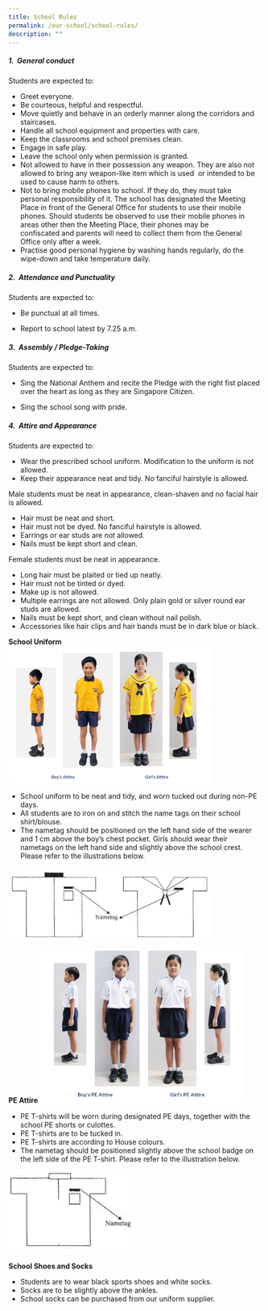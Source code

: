 ```yaml
---
title: School Rules
permalink: /our-school/school-rules/
description: ""
---
```

##### 1.  General conduct
Students are expected to:  
* Greet everyone.
* Be courteous, helpful and respectful.
* Move quietly and behave in an orderly manner along the corridors and staircases.
* Handle all school equipment and properties with care.
* Keep the classrooms and school premises clean.
* Engage in safe play.
* Leave the school only when permission is granted.
* Not allowed to have in their possession any weapon. They are also not allowed to bring any weapon-like item which is used  or intended to be used to cause harm to others.
* Not to bring mobile phones to school. If they do, they must take personal responsibility of it. The school has designated the Meeting Place in front of the General Office for students to use their mobile phones. Should students be observed to use their mobile phones in areas other then the Meeting Place, their phones may be confiscated and parents will need to collect them from the General Office only after a week.
* Practise good personal hygiene by washing hands regularly, do the wipe-down and take temperature daily.
     
		 
##### 2.  Attendance and Punctuality
Students are expected to:  
* Be punctual at all times.

* Report to school latest by 7.25 a.m.
			 
			 
##### 3.  Assembly / Pledge-Taking
Students are expected to:  
* Sing the National Anthem and recite the Pledge with the right fist placed over the heart as long as they are Singapore Citizen.

* Sing the school song with pride.
     
##### 4.  Attire and Appearance
Students are expected to: 
* Wear the prescribed school uniform. Modification to the uniform is not allowed.
* Keep their appearance neat and tidy. No fanciful hairstyle is allowed.			 
				
Male students must be neat in appearance, clean-shaven and no facial hair is allowed.

* Hair must be neat and short. 
* Hair must not be dyed. No fanciful hairstyle is allowed.
* Earrings or ear studs are not allowed.
* Nails must be kept short and clean.

Female students must be neat in appearance.

* Long hair must be plaited or tied up neatly.
* Hair must not be tinted or dyed.
* Make up is not allowed.
* Multiple earrings are not allowed. Only plain gold or silver round ear studs are allowed.
* Nails must be kept short, and clean without nail polish.
* Accessories like hair clips and hair bands must be in dark blue or black.

**School Uniform**
<img src="/images/attire%20requirement.jpg" 
     style="width:80%">
* School uniform to be neat and tidy, and worn tucked out during non-PE days. 
* All students are to iron on and stitch the name tags on their school shirt/blouse.
* The nametag should be positioned on the left hand side of the wearer and 1 cm above the boy’s chest pocket. Girls should wear their nametags on the left hand side and slightly above the school crest. Please refer to the illustrations below.

<img src="/images/uniform%20nametag.jpg" 
     style="width:80%">
		 

		 
**PE Attire**
<img src="/images/pe%20attire.jpg" 
     style="width:80%">
* PE T-shirts will be worn during designated PE days, together with the school PE shorts or culottes.
* PE T-shirts are to be tucked in.
* PE T-shirts are according to House colours.
* The nametag should be positioned slightly above the school badge on the left side of the PE T-shirt. Please refer to the illustration below.

<img src="/images/pe%20attire%20nametag.jpg" 
     style="width:50%">
		 
**School Shoes and Socks**

* Students are to wear black sports shoes and white socks.
* Socks are to be slightly above the ankles.
* School socks can be purchased from our uniform supplier.
